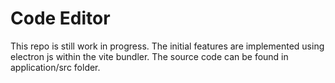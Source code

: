 # Code Editor

This repo is still work in progress. The initial features are implemented using electron js within the vite bundler. The source code can be found in application/src folder.
